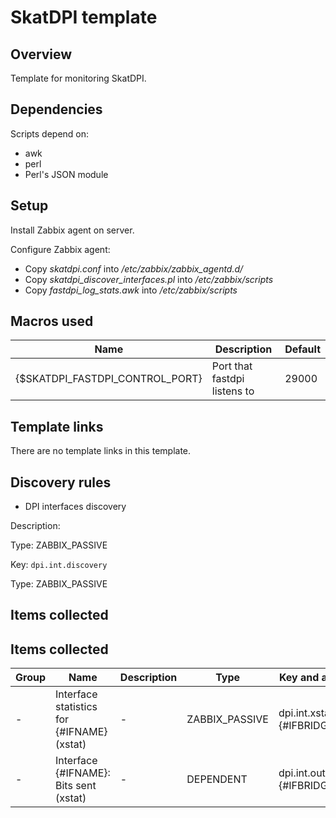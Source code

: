 # SkatDPI template

## Overview

Template for monitoring SkatDPI.

## Dependencies

Scripts depend on:
- awk
- perl
- Perl's JSON module

## Setup

Install Zabbix agent on server.

Configure Zabbix agent:
- Copy *skatdpi.conf* into */etc/zabbix/zabbix_agentd.d/*
- Copy *skatdpi_discover_interfaces.pl* into */etc/zabbix/scripts*
- Copy *fastdpi_log_stats.awk* into */etc/zabbix/scripts*

## Macros used

|Name|Description|Default|
|----|-----------|-------|
| {$SKATDPI_FASTDPI_CONTROL_PORT} | Port that fastdpi listens to | 29000 |

## Template links

There are no template links in this template.

## Discovery rules

* DPI interfaces discovery

Description: 

Type: ZABBIX_PASSIVE

Key: `dpi.int.discovery`
    
Type: ZABBIX_PASSIVE
  

## Items collected


## Items collected

|Group|Name|Description|Type|Key and additional info|
|-----|----|-----------|----|---------------------|
| - | Interface statistics for {#IFNAME} (xstat) | - | ZABBIX_PASSIVE | dpi.int.xstat[{#IFNAME},{#IFBRIDGE}] |
| - | Interface {#IFNAME}: Bits sent (xstat) | - | DEPENDENT | dpi.int.out[{#IFNAME},{#IFBRIDGE}] |


